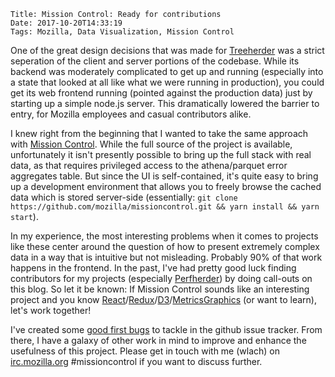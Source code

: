     Title: Mission Control: Ready for contributions
    Date: 2017-10-20T14:33:19
    Tags: Mozilla, Data Visualization, Mission Control

One of the great design decisions that was made for [Treeherder](https://treeherder.mozilla.org) was a strict seperation of the client and server portions of the codebase. While its
backend was moderately complicated to get up and running (especially into a state
that looked at all like what we were running in production), you could get its web frontend
running (pointed against the production data) just by starting up a simple node.js server.
This dramatically lowered the barrier to entry, for Mozilla employees and casual contributors
alike.

I knew right from the beginning that I wanted to take the same approach with
[Mission Control](https://wlach.github.io/blog/2017/10/mission-control/). While the full source of the project is available, unfortunately
it isn't presently possible to bring up the full stack with real data, as that requires
privileged access to the athena/parquet error aggregates table. But since the UI is
self-contained, it's quite easy to bring up a development environment that allows you to
freely browse the cached data which is stored server-side (essentially:
`git clone https://github.com/mozilla/missioncontrol.git && yarn install && yarn start`).

In my experience, the most interesting problems when it comes to projects like these
center around the question of how to present extremely complex data in a way that is
intuitive but not misleading. Probably 90% of that work happens in the frontend. In the
past, I've had pretty good luck finding contributors for my projects (especially [Perfherder](/tags/Perfherder.html))
by doing call-outs on this blog. So let it be known: If Mission Control sounds like an
interesting project and you know [React](https://reactjs.org/)/[Redux](http://redux.js.org/)/[D3](https://d3js.org/)/[MetricsGraphics](https://www.metricsgraphicsjs.org/) (or want to learn), let's work
together!

I've created some [good first bugs](https://github.com/mozilla/missioncontrol/issues?q=is%3Aissue+is%3Aopen+label%3A%22good+first+issue%22) to tackle in the github issue tracker. From there,
I have a galaxy of other work in mind to improve and enhance the usefulness of this
project. Please get in touch with me (wlach) on [irc.mozilla.org](https://wiki.mozilla.org/IRC)
#missioncontrol if you want to discuss further.
